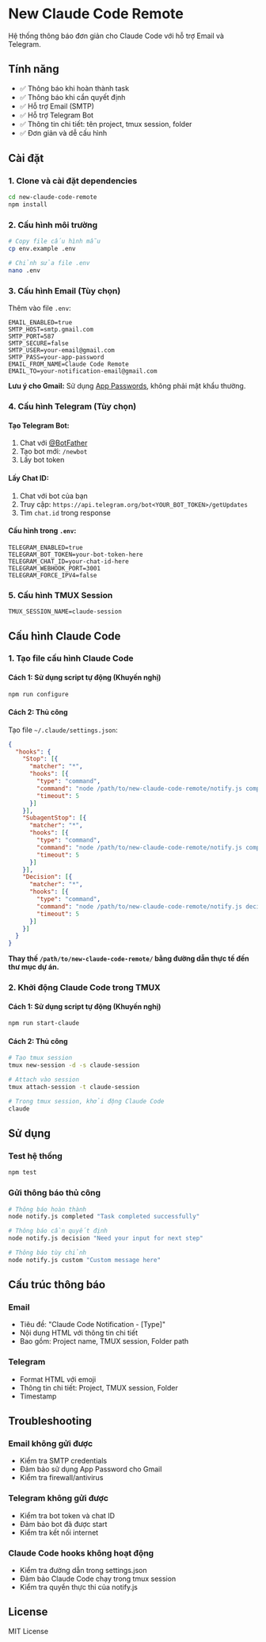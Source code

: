 # New Claude Code Remote

Hệ thống thông báo đơn giản cho Claude Code với hỗ trợ Email và Telegram.

## Tính năng

- ✅ Thông báo khi hoàn thành task
- ✅ Thông báo khi cần quyết định
- ✅ Hỗ trợ Email (SMTP)
- ✅ Hỗ trợ Telegram Bot
- ✅ Thông tin chi tiết: tên project, tmux session, folder
- ✅ Đơn giản và dễ cấu hình

## Cài đặt

### 1. Clone và cài đặt dependencies

```bash
cd new-claude-code-remote
npm install
```

### 2. Cấu hình môi trường

```bash
# Copy file cấu hình mẫu
cp env.example .env

# Chỉnh sửa file .env
nano .env
```

### 3. Cấu hình Email (Tùy chọn)

Thêm vào file `.env`:

```env
EMAIL_ENABLED=true
SMTP_HOST=smtp.gmail.com
SMTP_PORT=587
SMTP_SECURE=false
SMTP_USER=your-email@gmail.com
SMTP_PASS=your-app-password
EMAIL_FROM_NAME=Claude Code Remote
EMAIL_TO=your-notification-email@gmail.com
```

**Lưu ý cho Gmail:** Sử dụng [App Passwords](https://myaccount.google.com/security), không phải mật khẩu thường.

### 4. Cấu hình Telegram (Tùy chọn)

#### Tạo Telegram Bot:
1. Chat với [@BotFather](https://t.me/BotFather)
2. Tạo bot mới: `/newbot`
3. Lấy bot token

#### Lấy Chat ID:
1. Chat với bot của bạn
2. Truy cập: `https://api.telegram.org/bot<YOUR_BOT_TOKEN>/getUpdates`
3. Tìm `chat.id` trong response

#### Cấu hình trong `.env`:

```env
TELEGRAM_ENABLED=true
TELEGRAM_BOT_TOKEN=your-bot-token-here
TELEGRAM_CHAT_ID=your-chat-id-here
TELEGRAM_WEBHOOK_PORT=3001
TELEGRAM_FORCE_IPV4=false
```

### 5. Cấu hình TMUX Session

```env
TMUX_SESSION_NAME=claude-session
```

## Cấu hình Claude Code

### 1. Tạo file cấu hình Claude Code

#### Cách 1: Sử dụng script tự động (Khuyến nghị)
```bash
npm run configure
```

#### Cách 2: Thủ công
Tạo file `~/.claude/settings.json`:

```json
{
  "hooks": {
    "Stop": [{
      "matcher": "*",
      "hooks": [{
        "type": "command",
        "command": "node /path/to/new-claude-code-remote/notify.js completed",
        "timeout": 5
      }]
    }],
    "SubagentStop": [{
      "matcher": "*",
      "hooks": [{
        "type": "command",
        "command": "node /path/to/new-claude-code-remote/notify.js completed",
        "timeout": 5
      }]
    }],
    "Decision": [{
      "matcher": "*",
      "hooks": [{
        "type": "command",
        "command": "node /path/to/new-claude-code-remote/notify.js decision",
        "timeout": 5
      }]
    }]
  }
}
```

**Thay thế `/path/to/new-claude-code-remote/` bằng đường dẫn thực tế đến thư mục dự án.**

### 2. Khởi động Claude Code trong TMUX

#### Cách 1: Sử dụng script tự động (Khuyến nghị)
```bash
npm run start-claude
```

#### Cách 2: Thủ công
```bash
# Tạo tmux session
tmux new-session -d -s claude-session

# Attach vào session
tmux attach-session -t claude-session

# Trong tmux session, khởi động Claude Code
claude
```

## Sử dụng

### Test hệ thống

```bash
npm test
```

### Gửi thông báo thủ công

```bash
# Thông báo hoàn thành
node notify.js completed "Task completed successfully"

# Thông báo cần quyết định
node notify.js decision "Need your input for next step"

# Thông báo tùy chỉnh
node notify.js custom "Custom message here"
```

## Cấu trúc thông báo

### Email
- Tiêu đề: "Claude Code Notification - [Type]"
- Nội dung HTML với thông tin chi tiết
- Bao gồm: Project name, TMUX session, Folder path

### Telegram
- Format HTML với emoji
- Thông tin chi tiết: Project, TMUX session, Folder
- Timestamp

## Troubleshooting

### Email không gửi được
- Kiểm tra SMTP credentials
- Đảm bảo sử dụng App Password cho Gmail
- Kiểm tra firewall/antivirus

### Telegram không gửi được
- Kiểm tra bot token và chat ID
- Đảm bảo bot đã được start
- Kiểm tra kết nối internet

### Claude Code hooks không hoạt động
- Kiểm tra đường dẫn trong settings.json
- Đảm bảo Claude Code chạy trong tmux session
- Kiểm tra quyền thực thi của notify.js

## License

MIT License 